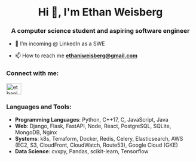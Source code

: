 <h1 align="center">Hi 👋, I'm Ethan Weisberg</h1>
<h3 align="center">A computer science student and aspiring software engineer</h3>

- 🔭 I’m incoming @ LinkedIn as a SWE

- 📫 How to reach me **ethaniweisberg@gmail.com**

<h3 align="left">Connect with me:</h3>
<p align="left">
<a href="https://linkedin.com/in/ethaniweisberg" target="blank"><img align="center" src="https://raw.githubusercontent.com/rahuldkjain/github-profile-readme-generator/master/src/images/icons/Social/linked-in-alt.svg" alt="ethaniweisberg" height="30" width="40" /></a>
</p>

<h3 align="left">Languages and Tools:</h3>

- **Programming Languages**: Python, C++17, C, JavaScript, Java 
- **Web**: Django, Flask, FastAPI, Node, React, PostgreSQL, SQLite, MongoDB, Nginx
- **Systems**: k8s, Terraform, Docker, Redis, Celery, Elasticsearch, AWS (EC2, S3, CloudFront, CloudWatch, Route53), Google Cloud (GKE)
- **Data Science**: cvxpy, Pandas, scikit-learn, Tensorflow

